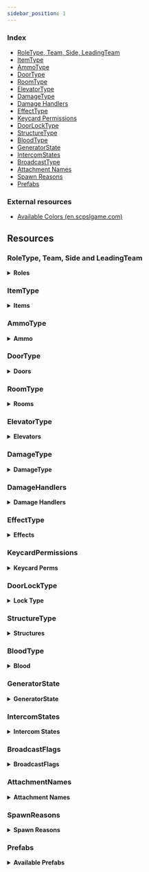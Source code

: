 ```yaml
---
sidebar_position: 1
---
```


### Index

- [RoleType, Team, Side, LeadingTeam](#roletype-team-side-and-leadingteam)
- [ItemType](#itemtype)
- [AmmoType](#ammotype)
- [DoorType](#doortype)
- [RoomType](#roomtype)
- [ElevatorType](#elevatortype)
- [DamageType](#damagetype)
- [Damage Handlers](#damagehandlers)
- [EffectType](#effecttype)
- [Keycard Permissions](#keycardpermissions)
- [DoorLockType](#doorlocktype)
- [StructureType](#structuretype)
- [BloodType](#bloodtype)
- [GeneratorState](#generatorstate)
- [IntercomStates](#intercomstates)
- [BroadcastType](#broadcasttype)
- [Attachment Names](#attachmentnames)
- [Spawn Reasons](#spawnreasons)
- [Prefabs](#prefabs)

### External resources

- [Available Colors (en.scpslgame.com)](https://en.scpslgame.com/index.php/Docs:Permissions#Colors)

## Resources

### RoleType, Team, Side and LeadingTeam

<details><summary> <b>Roles</b></summary>

```md title="Latest Updated: 13.5.0.0"
| Id  | RoleTypeId     | Team             | Side             | LeadingTeam     |
|-----|----------------|------------------|------------------|-----------------|
| -1  | None           | Dead             | None             | Draw            |
| 0   | Scp173         | SCPs             | Scp              | Anomalies       |
| 1   | ClassD         | ClassD           | ChaosInsurgency  | ChaosInsurgency |
| 2   | Spectator      | Dead             | None             | Draw            |
| 3   | Scp106         | SCPs             | Scp              | Anomalies       |
| 4   | NtfSpecialist  | FoundationForces | Mtf              | FacilityForces  |
| 5   | Scp049         | SCPs             | Scp              | Anomalies       |
| 6   | Scientist      | Scientists       | Mtf              | FacilityForces  |
| 7   | Scp079         | SCPs             | Scp              | Anomalies       |
| 8   | ChaosConscript | ChaosInsurgency  | ChaosInsurgency  | ChaosInsurgency |
| 9   | Scp096         | SCPs             | Scp              | Anomalies       |
| 10  | Scp0492        | SCPs             | Scp              | Anomalies       |
| 11  | NtfSergeant    | FoundationForces | Mtf              | FacilityForces  |
| 12  | NtfCaptain     | FoundationForces | Mtf              | FacilityForces  |
| 13  | NtfPrivate     | FoundationForces | Mtf              | FacilityForces  |
| 14  | Tutorial       | OtherAlive       | Tutorial         | Draw            |
| 15  | FacilityGuard  | FoundationForces | Mtf              | FacilityForces  |
| 16  | Scp939         | SCPs             | Scp              | Anomalies       |
| 17  | CustomRole     | Dead             | None             | Draw            |
| 18  | ChaosRifleman  | ChaosInsurgency  | ChaosInsurgency  | ChaosInsurgency |
| 19  | ChaosMarauder  | ChaosInsurgency  | ChaosInsurgency  | ChaosInsurgency |
| 20  | ChaosRepressor | ChaosInsurgency  | ChaosInsurgency  | ChaosInsurgency |
| 21  | Overwatch      | Dead             | None             | Draw            |
| 22  | Filmmaker      | Dead             | None             | Draw            |
| 23  | Scp3114        | SCPs             | Scp              | Anomalies       |
```

</details>

### ItemType

<details><summary> <b>Items</b></summary>

```md  title="Latest Updated: 13.5.0.0"
[-1] None
[0] KeycardJanitor
[1] KeycardScientist
[2] KeycardResearchCoordinator
[3] KeycardZoneManager
[4] KeycardGuard
[5] KeycardMTFPrivate
[6] KeycardContainmentEngineer
[7] KeycardMTFOperative
[8] KeycardMTFCaptain
[9] KeycardFacilityManager
[10] KeycardChaosInsurgency
[11] KeycardO5
[12] Radio
[13] GunCOM15
[14] Medkit
[15] Flashlight
[16] MicroHID
[17] SCP500
[18] SCP207
[19] Ammo12gauge
[20] GunE11SR
[21] GunCrossvec
[22] Ammo556x45
[23] GunFSP9
[24] GunLogicer
[25] GrenadeHE
[26] GrenadeFlash
[27] Ammo44cal
[28] Ammo762x39
[29] Ammo9x19
[30] GunCOM18
[31] SCP018
[32] SCP268
[33] Adrenaline
[34] Painkillers
[35] Coin
[36] ArmorLight
[37] ArmorCombat
[38] ArmorHeavy
[39] GunRevolver
[40] GunAK
[41] GunShotgun
[42] SCP330
[43] SCP2176
[44] SCP244a
[45] SCP244b
[46] SCP1853
[47] ParticleDisruptor
[48] GunCom45
[49] SCP1576
[50] Jailbird
[51] AntiSCP207
[52] GunFRMG0
[53] GunA7
[54] Lantern
```

</details>


### AmmoType

<details><summary> <b>Ammo</b></summary>

```md title="Latest Updated: 8.9.5.0"
[0] None
[1] Nato556
[2] Nato762
[3] Nato9
[4] Ammo12Gauge
[5] Ammo44Cal
```

</details>

### DoorType

<details><summary> <b>Doors</b></summary>

```md title="Latest Updated: 8.9.5.0"
[0] UnknownDoor
[1] Scp914Door
[2] GR18Inner
[3] Scp049Gate
[4] Scp049Armory
[5] Scp079First
[6] Scp079Second
[7] Scp096
[8] Scp079Armory
[9] Scp106Primary
[10] Scp106Secondary
[11] Scp173Gate
[12] Scp173Connector
[13] Scp173Armory
[14] Scp173Bottom
[15] GR18Gate
[16] Scp914Gate
[17] Scp939Cryo
[18] CheckpointLczA
[19] CheckpointLczB
[20] EntranceDoor
[21] EscapePrimary
[22] EscapeSecondary
[23] ServersBottom
[24] GateA
[25] GateB
[26] HczArmory
[27] HeavyContainmentDoor
[28] HID
[29] HIDLeft
[30] HIDRight
[31] Intercom
[32] LczArmory
[33] LczCafe
[34] LczWc
[35] LightContainmentDoor
[36] NukeArmory
[37] NukeSurface
[38] PrisonDoor
[39] SurfaceGate
[40] Scp330
[41] Scp330Chamber
[42] CheckpointGate
[43] SurfaceDoor
[44] CheckpointEzHczA
[45] CheckpointEzHczB
[46] UnknownGate
[47] UnknownElevator
[48] ElevatorGateA
[49] ElevatorGateB
[50] ElevatorNuke
[51] ElevatorScp049
[52] ElevatorLczA
[53] ElevatorLczB
[54] CheckpointArmoryA
[55] CheckpointArmoryB
[56] Airlock
[57] Scp173NewGate
```

</details>



### RoomType

<details><summary> <b>Rooms</b></summary>

```md title="Latest Updated: 8.9.5.0"
[0] Unknown
[1] LczArmory
[2] LczCurve
[3] LczStraight
[4] Lcz914
[5] LczCrossing
[6] LczTCross
[7] LczCafe
[8] LczPlants
[9] LczToilets
[10] LczAirlock
[11] Lcz173
[12] LczClassDSpawn
[13] LczCheckpointB
[14] LczGlassBox
[15] LczCheckpointA
[16] Hcz079
[17] HczEzCheckpointA
[18] HczEzCheckpointB
[19] HczArmory
[20] Hcz939
[21] HczHid
[22] Hcz049
[23] HczCrossing
[24] Hcz106
[25] HczNuke
[26] HczTesla
[27] HczServers
[28] HczTCross
[29] HczCurve
[30] Hcz096
[31] EzVent
[32] EzIntercom
[33] EzGateA
[34] EzDownstairsPcs
[35] EzCurve
[36] EzPcs
[37] EzCrossing
[38] EzCollapsedTunnel
[39] EzConference
[40] EzStraight
[41] EzCafeteria
[42] EzUpstairsPcs
[43] EzGateB
[44] EzShelter
[45] Pocket
[46] Surface
[47] HczStraight
[48] EzTCross
[49] Lcz330
[50] EzCheckpointHallway
[51] HczTestRoom
[52] HczElevatorA
[53] HczElevatorB
```

</details>

### ElevatorType

<details><summary> <b>Elevators</b></summary>

```md title="Latest Updated: 8.9.5.0"
[0] Unknown
[1] GateA
[2] GateB
[3] Nuke
[4] Scp049
[5] LczA
[6] LczB
```

</details>

### DamageType

<details><summary> <b>DamageType</b></summary>

```md title="Latest Updated: 8.9.5.0"
[0] Unknown
[1] Falldown
[2] Warhead
[3] Decontamination
[4] Asphyxiation
[5] Poison
[6] Bleeding
[7] Firearm
[8] MicroHid
[9] Tesla
[10] Scp
[11] Explosion
[12] Scp018
[13] Scp207
[14] Recontainment
[15] Crushed
[16] FemurBreaker
[17] PocketDimension
[18] FriendlyFireDetector
[19] SeveredHands
[20] Custom
[21] Scp049
[22] Scp096
[23] Scp173
[24] Scp939
[25] Scp0492
[26] Scp106
[27] Crossvec
[28] Logicer
[29] Revolver
[30] Shotgun
[31] AK
[32] Com15
[33] Com18
[34] Fsp9
[35] E11Sr
[36] Hypothermia
[37] ParticleDisruptor
[38] CardiacArrest
[39] Com45
[40] Jailbird
[41] Frmg0
[42] A7
[43] Scp3114
[44] Strangled
[45] Marshmallow
```

</details>

### DamageHandlers

<details><summary> <b>Damage Handlers</b></summary>

```md title="Latest Updated: 05/08/2022"
All available DamageHandlers

+ Symbol ':' literally means "inherits from"
* In C#, inheritance is a process in which one object acquires all the properties and behaviors of its parent object automatically.

PlayerStatsSystem::DamageHandlerBase
PlayerStatsSystem::StandardDamageHandler : DamageHandlerBase
PlayerStatsSystem::AttackerDamageHandler : StandardDamageHandler
PlayerStatsSystem::CustomReasonDamageHandler : StandardDamageHandler
PlayerStatsSystem::UniversalDamageHandler : StandardDamageHandler
PlayerStatsSystem::WarheadDamageHandler : StandardDamageHandler
PlayerStatsSystem::RecontainmentDamageHandler : AttackerDamageHandler
PlayerStatsSystem::FirearmDamageHandler : AttackerDamageHandler
PlayerStatsSystem::ScpDamageHandler : AttackerDamageHandler
PlayerStatsSystem::Scp096DamageHandler : AttackerDamageHandler
PlayerStatsSystem::MicroHidDamageHandler : AttackerDamageHandler
PlayerStatsSystem::ExplosionDamageHandler : AttackerDamageHandler
PlayerStatsSystem::Scp018DamageHandler : AttackerDamageHandler
```

</details>

### EffectType

<details><summary> <b>Effects</b></summary>

```md title="Latest Updated: 8.9.5.0"
[-1] None
[0] AmnesiaItems
[1] AmnesiaVision
[2] Asphyxiated
[3] Bleeding
[4] Blinded
[5] Burned
[6] Concussed
[7] Corroding
[8] Deafened
[9] Decontaminating
[10] Disabled
[11] Ensnared
[12] Exhausted
[13] Flashed
[14] Hemorrhage
[15] Invigorated
[16] BodyshotReduction
[17] Poisoned
[18] Scp207
[19] Invisible
[20] SinkHole
[21] DamageReduction
[22] MovementBoost
[23] RainbowTaste
[24] SeveredHands
[25] Stained
[26] Vitality
[27] Hypothermia
[28] Scp1853
[29] CardiacArrest
[30] InsufficientLighting
[31] SoundtrackMute
[32] SpawnProtected
[33] Traumatized
[34] AntiScp207
[35] Scanned
[36] PocketCorroding
[37] SilentWalk
[38] Marshmallow
[39] Strangled
[40] Ghostly
[41] FogControl
[42] Slowness
```

</details>

### KeycardPermissions

<details><summary> <b>Keycard Perms</b></summary>

```md title="Latest Updated: 8.9.5.0"
[0] None
[1] Checkpoints
[2] ExitGates
[4] Intercom
[8] AlphaWarhead
[16] ContainmentLevelOne
[32] ContainmentLevelTwo
[64] ContainmentLevelThree
[128] ArmoryLevelOne
[256] ArmoryLevelTwo
[512] ArmoryLevelThree
[1024] ScpOverride
```

</details>

### DoorLockType

<details><summary> <b>Lock Type</b></summary>

```md title="Latest Updated: 8.9.5.0"
[0] None
[1] Regular079
[2] Lockdown079
[4] Warhead
[8] AdminCommand
[16] DecontLockdown
[32] DecontEvacuate
[64] SpecialDoorFeature
[128] NoPower
[256] Isolation
[512] Lockdown2176
```

</details>

### StructureType

<details><summary> <b>Structures</b></summary>

```md title="Latest Updated: 13.5.0.0"
[0] StandardLocker
[1] LargeGunLocker
[2] ScpPedestal
[3] Scp079Generator
[4] SmallWallCabinet
[5] Workstation
```

</details>

### BloodType

<details><summary> <b>Blood</b></summary>

```md title="Latest Updated: 8.9.5.0"
[0] Default
[1] Scp106
[2] Spreaded
[3] Faded
```

</details>

### GeneratorState

<details><summary> <b>GeneratorState</b></summary>

```md title="Latest Updated: 8.9.5.0"
[1] None
[2] Unlocked
[4] Open
[8] Activating
[16] Engaged
```

</details>

### IntercomStates

<details><summary> <b>Intercom States</b></summary>

```md title="Latest Updated: 13.5.0.0"
[0] Ready
[1] Starting
[2] InUse
[3] Cooldown
[4] NotFound
```

</details>

### BroadcastFlags

<details><summary> <b>BroadcastFlags</b></summary>

```md title="Latest Updated: 13.5.0.0"
[0] Normal
[1] Truncated
[2] AdminChat
```

</details>



### AttachmentNames

<details><summary> <b>Attachment Names</b></summary>

```md title="Latest Updated: 8.9.5.0"
[0] None
[1] IronSights
[2] DotSight
[3] HoloSight
[4] NightVisionSight
[5] AmmoSight
[6] ScopeSight
[7] StandardStock
[8] ExtendedStock
[9] RetractedStock
[10] LightweightStock
[11] HeavyStock
[12] RecoilReducingStock
[13] Foregrip
[14] Laser
[15] Flashlight
[16] AmmoCounter
[17] StandardBarrel
[18] ExtendedBarrel
[19] SoundSuppressor
[20] FlashHider
[21] MuzzleBrake
[22] MuzzleBooster
[23] StandardMagFMJ
[24] StandardMagAP
[25] StandardMagJHP
[26] ExtendedMagFMJ
[27] ExtendedMagAP
[28] ExtendedMagJHP
[29] DrumMagFMJ
[30] DrumMagAP
[31] DrumMagJHP
[32] LowcapMagFMJ
[33] LowcapMagAP
[34] LowcapMagJHP
[35] CylinderMag4
[36] CylinderMag6
[37] CylinderMag8
[38] CarbineBody
[39] RifleBody
[40] ShortBarrel
[41] ShotgunChoke
[42] ShotgunExtendedBarrel
[43] NoRifleStock
[44] ShotgunSingleShot
[45] ShotgunDoubleShot
```

</details>

### SpawnReasons

<details><summary> <b>Spawn Reasons</b></summary>

```md title="Latest Updated: 8.9.5.0"
[0] None
[1] RoundStart
[2] LateJoin
[3] Respawn
[4] Died
[5] Escaped
[6] Revived
[7] ForceClass
[8] Destroyed
```

</details>

### Prefabs

<details><summary> <b>Available Prefabs</b></summary>

```md title="Latest Updated: 02/13/2022"
Guid                                 | Name

43658aa2-f339-6044-eb2b-937db0c2c4bd | Player
5bfd1bbe-10a4-e184-4a2e-381314b3380c | PlaybackLobby
9a77040d-663e-8a14-a8a2-297249bce483 | Pickup
307eb9b0-d080-9dc4-78e6-673847876412 | Work Station
0b58d568-fcd7-5384-abce-593a7931d65d | SCP-173_Ragdoll
f602bb4b-88de-d554-5976-5c2e18af4479 | Ragdoll_1
ea314e24-bddd-5264-5b08-dadd1bcfa75e | SCP-106_Ragdoll
2b0290fb-6764-8f44-48ab-9294fe063c8f | Ragdoll_4
05488a04-eda9-a724-18c9-bf2edbe23031 | Ragdoll_6
e12d94d4-66ef-c734-2af0-aef522db57cb | Ragdoll_7
9d7cf7ef-eec0-ece4-196c-4fd2c3cfd03a | Ragdoll_8
e53f7b09-ad63-f924-6a96-0be4381af7f0 | SCP-096_Ragdoll
be41bb5a-3b5f-bc84-4ad4-d4e24dfa168f | Ragdoll_10
c87cf6f7-fc36-f144-6ae5-727c8c8f4b9b | Ragdoll_14
b8d25875-6346-0314-68a9-7d1b7ec71167 | SCP-939-53_Ragdoll
d2e872e1-1133-0984-186d-d3cdc686883f | SCP-939-89_Ragdoll
c69da0e5-a829-6a04-c8d9-f404a1073cfe | Grenade Flash
8063e113-c1f1-1514-7bc5-840ea8ee5f01 | Grenade Frag
38f8296e-fcf4-44f4-491b-b5dc69b8125b | Grenade SCP-018
33f5e0b4-fb1c-0134-493f-5d7aec09dc38 | EZ BreakableDoor
5fbbe939-51c2-ef74-a9ed-bc0abfefa132 | HCZ BreakableDoor
b82d6236-b9f5-33d4-e8ee-8ee33fba6edd | LCZ BreakableDoor
3353122b-0ba2-5d14-fa64-886c45425967 | sportTargetPrefab
422b08ed-0bc0-6cb4-7a7f-81dd37c430c0 | dboyTargetPrefab
4f03f7fa-f417-ae84-382b-962c31614d1a | binaryTargetPrefab
a0e7ee93-b802-e5a4-38bd-95e27cc133ea | TantrumObj
43c40e13-5a2a-b3a4-9ba8-29c7002cedaf | Tutorial_Ragdoll
bf9a7ae6-aaea-0174-d807-e0d4adb1c524 | PrimitiveObjectToy
6996edbf-2adf-a5b4-e8ce-e089cf9710ae | LightSourceToy
19b3629a-3298-8324-0ad0-e841def23244 | RegularKeycardPickup
ef69975c-5a03-b9c4-fa26-0b6145b05824 | ChaosKeycardPickup
8359dd57-d964-98c4-5871-586da0d50878 | RadioPickup
52f9fa65-832f-b0f4-ab15-0ac33a45b853 | Com15Pickup
06361fcf-1355-ea54-7a0b-d7a29244eae9 | MedkitPickup
9902569b-0bc8-cf74-b814-a69789ed8c5a | FlashlightPickup
35f6c267-d9b6-f5a4-4a87-5523b7424052 | MicroHidPickup
30d95cc3-8b1f-bd14-4b66-f7350cf3bae9 | SCP500Pickup
46572711-4d8b-f8a4-2a81-b1ca2ff15b5d | SCP207Pickup
e7588f50-a788-bd44-89bf-f9dae4ab2071 | Ammo12gaPickup
9958e2c0-668f-9f14-c9ed-1cd97281f3d3 | E11SRPickup
7a39d145-d2d1-5724-7ad5-660cbe2f5757 | CrossvecPickup
0282bdfe-9880-d284-1807-2d4e11fc540d | Ammo556mmPickup
d32145e1-e7d9-d674-fbaa-078247910c49 | Fsp9Pickup
4ce1ab59-83ff-aa14-db7a-65e79c48cf8e | LogicerPickup
3f98e495-a544-11b4-dbc3-a03797786f52 | HegPickup
6e4bfac7-e1c9-9af4-9a76-c025cc8bbb37 | FlashbangPickup
8627c2a9-e397-2164-08dd-97f9fddab207 | Ammo44calPickup
ecba736b-7b69-0f14-ea94-7c9067dc7ea8 | Ammo762mmPickup
89a36c3a-be6b-5914-7b75-1287c79f19dc | Ammo9mmPickup
2a12ef7e-b39d-ed34-6979-571e541231b1 | Com18Pickup
a1d0c7dd-6523-8a34-3b4a-5124f47b93dd | Scp018Projectile
6fbfc036-04fb-1f94-7af0-1335064c0198 | SCP268Pickup
9695f1b9-46d6-7054-c9af-a35a4fefafe1 | AdrenalinePrefab
9925eed6-900f-7444-880f-393468fa1a63 | PainkillersPickup
522f199f-ce6f-5814-9a67-f0191d0110a9 | CoinPickup
51703b4d-a309-11c4-8af7-bdb8d95214c0 | Light Armor Pickup
02e10b6d-9d4d-ed14-2b8b-f5219522da77 | Combat Armor Pickup
19d03dd5-b491-acc4-ea16-be8ad5a33783 | Heavy Armor Pickup
635a3623-281c-e5c4-297d-7f07cd6a0eef | RevolverPickup
1821b416-953c-98f4-c9b8-09d2c192b8b1 | AkPickup
d6abff39-0c5c-1804-58de-ac4478538837 | ShotgunPickup
65141804-5071-27e4-c8c0-23c547ce629c | Scp330Pickup
830e7527-1f40-d0d4-3a3e-ff49f5a6176c | Scp2176Projectile
2401ec76-dce3-cf34-b858-7a9c7dc83b0b | SCP244APickup Variant
39825db8-2df8-eed4-caa5-a4c334c669a0 | SCP244BPickup Variant
68f13209-e652-6024-2b89-0f75fb88a998 | Scp268PedestalStructure Variant
17054030-9461-d104-5b92-9456c9eb0ab7 | Scp207PedestalStructure Variant
f4149b66-c503-87a4-0b93-aabfe7c352da | Scp500PedestalStructure Variant
a149d3eb-11bd-de24-f9dd-57187f5771ef | Scp018PedestalStructure Variant
5ad5dc6d-7bc5-3154-8b1a-3598b96e0d5b | LargeGunLockerStructure
850f84ad-e273-1824-8885-11ae5e01e2f4 | RifleRackStructure
d54bead1-286f-3004-facd-74482a872ad8 | MiscLocker
daf3ccde-4392-c0e4-882d-b7002185c6b8 | GeneratorStructure
ad8a455f-062d-dea4-5b47-ac9217d4c58b | Spawnable Work Station Structure
5b227bd2-1ed2-8fc4-2aa1-4856d7cb7472 | RegularMedkitStructure
db602577-8d4f-97b4-890b-8c893bfcd553 | AdrenalineMedkitStructure
fff1c10c-a719-bea4-d95c-3e262ed03ab2 | Scp2176PedestalStructure Variant
53cd67d2-995b-3374-4892-4190ffd48ee9 | HegProjectile
2a6e5abb-7999-b8d4-a926-310e3e9e2a13 | FlashbangProjectile
```

</details>

